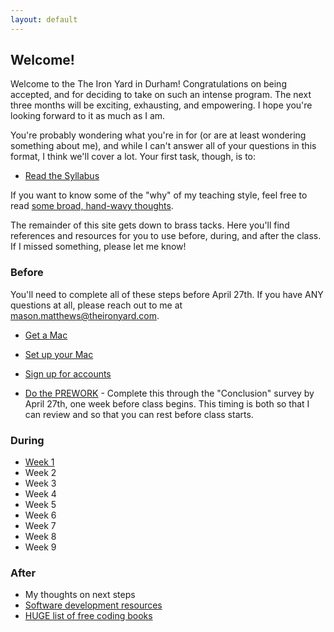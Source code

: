 ```yaml
---
layout: default
---
```


## Welcome!

Welcome to the The Iron Yard in Durham!  Congratulations on being accepted, and for deciding to take on such an intense program.  The next three months will be exciting, exhausting, and empowering.  I hope you're looking forward to it as much as I am.

You're probably wondering what you're in for (or are at least wondering something about me), and while I can't answer all of your questions in this format, I think we'll cover a lot.  Your first task, though, is to:

* [Read the Syllabus](/syllabus/)

If you want to know some of the "why" of my teaching style, feel free to read [some broad, hand-wavy thoughts](/syllabus/values.html).  

The remainder of this site gets down to brass tacks.  Here you'll find references and resources for you to use before, during, and after the class. If I missed something, please let me know!

### Before

You'll need to complete all of these steps before April 27th.  If you have ANY questions at all, please reach out to me at mason.matthews@theironyard.com.

* [Get a Mac](/before/mac_specs.html)
* [Set up your Mac](/before/setup.html)
* [Sign up for accounts](/before/accounts.html)

* [Do the PREWORK](/before/exercises.html) - Complete this through the "Conclusion" survey by April 27th, one week before class begins.  This timing is both so that I can review and so that you can rest before class starts.

### During

* [Week 1](during/week1)
* Week 2
* Week 3
* Week 4
* Week 5
* Week 6
* Week 7
* Week 8
* Week 9

### After

* My thoughts on next steps
* [Software development resources](/after/resources.html)
* [HUGE list of free coding books](https://github.com/vhf/free-programming-books/blob/master/free-programming-books.html)
